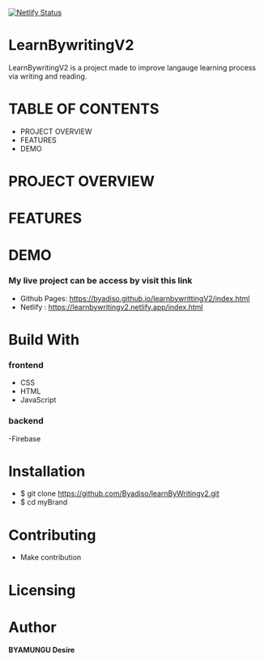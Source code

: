 [![Netlify Status](https://api.netlify.com/api/v1/badges/bfc4eb23-4749-4753-8708-d8eac0c3594a/deploy-status)](https://app.netlify.com/sites/learnbywritingv2/deploys)

# LearnBywritingV2

LearnBywritingV2 is a project made to improve langauge learning process via writing and reading.

# TABLE OF CONTENTS

- PROJECT OVERVIEW
- FEATURES
- DEMO

# PROJECT OVERVIEW

# FEATURES

# DEMO

### My live project can be access by visit this link 

- Github Pages: https://byadiso.github.io/learnbywrittingV2/index.html
- Netlify : https://learnbywritingv2.netlify.app/index.html

# Build With

### frontend

- CSS
- HTML
- JavaScript

### backend
-Firebase

# Installation

- \$ git clone https://github.com/Byadiso/learnByWritingv2.git
- \$ cd myBrand

# Contributing

- Make contribution

# Licensing

# Author

**BYAMUNGU Desire**
